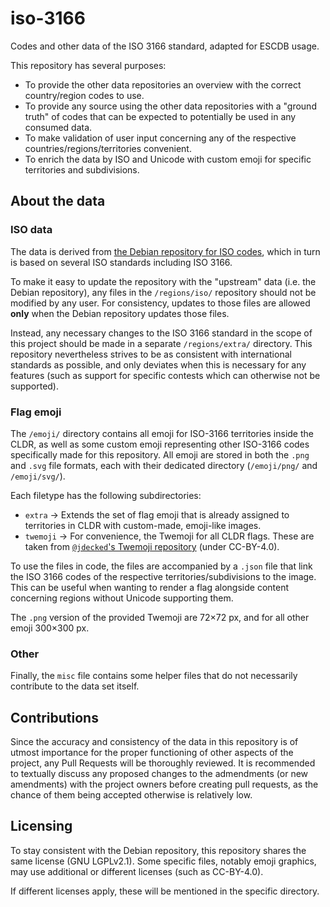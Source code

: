 # iso-3166
Codes and other data of the ISO 3166 standard, adapted for ESCDB usage.

This repository has several purposes:
- To provide the other data repositories an overview with the correct country/region codes to use.
- To provide any source using the other data repositories with a "ground truth" of codes that can be expected to potentially be used in any consumed data.
- To make validation of user input concerning any of the respective countries/regions/territories convenient.
- To enrich the data by ISO and Unicode with custom emoji for specific territories and subdivisions.


## About the data
### ISO data
The data is derived from [the Debian repository for ISO codes](https://salsa.debian.org/iso-codes-team/iso-codes), which in turn is based on several ISO standards including ISO 3166.

To make it easy to update the repository with the "upstream" data (i.e. the Debian repository), any files in the `/regions/iso/` repository should not be modified by any user. For consistency, updates to those files are allowed **only** when the Debian repository updates those files.

Instead, any necessary changes to the ISO 3166 standard in the scope of this project should be made in a separate `/regions/extra/` directory.
This repository nevertheless strives to be as consistent with international standards as possible, and only deviates when this is necessary for any features (such as support for specific contests which can otherwise not be supported).

### Flag emoji
The `/emoji/` directory contains all emoji for ISO-3166 territories inside the CLDR, as well as some custom emoji representing other ISO-3166 codes specifically made for this repository. All emoji are stored in both the `.png` and `.svg` file formats, each with their dedicated directory (`/emoji/png/` and `/emoji/svg/`).

Each filetype has the following subdirectories:
- `extra` -> Extends the set of flag emoji that is already assigned to territories in CLDR with custom-made, emoji-like images. 
- `twemoji` -> For convenience, the Twemoji for all CLDR flags. These are taken from [`@jdecked`'s Twemoji repository](https://github.com/jdecked/twemoji) (under CC-BY-4.0). 

To use the files in code, the files are accompanied by a `.json` file that link the ISO 3166 codes of the respective territories/subdivisions to the image. This can be useful when wanting to render a flag alongside content concerning regions without Unicode supporting them.

The `.png` version of the provided Twemoji are 72×72 px, and for all other emoji 300×300 px.




### Other
Finally, the `misc` file contains some helper files that do not necessarily contribute to the data set itself.


## Contributions
Since the accuracy and consistency of the data in this repository is of utmost importance for the proper functioning of other aspects of the project, any Pull Requests will be thoroughly reviewed. It is recommended to textually discuss any proposed changes to the admendments (or new amendments) with the project owners before creating pull requests, as the chance of them being accepted otherwise is relatively low.


## Licensing
To stay consistent with the Debian repository, this repository shares the same license (GNU LGPLv2.1). 
Some specific files, notably emoji graphics, may use additional or different licenses (such as CC-BY-4.0).

If different licenses apply, these will be mentioned in the specific directory.
